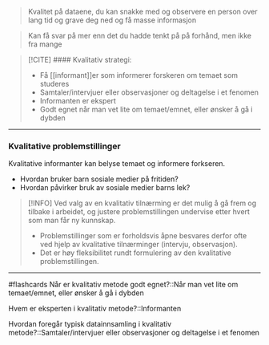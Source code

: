
> Kvalitet på dataene, du kan snakke med og observere en person over lang tid og grave deg ned og få masse informasjon

> Kan få svar på mer enn det du hadde tenkt på på forhånd, men ikke fra mange

>[!CITE] #### Kvalitativ strategi:
>- Få [[informant]]er som informerer forskeren om temaet som studeres
>- Samtaler/intervjuer eller observasjoner og deltagelse i et fenomen
>- Informanten er ekspert
>- Godt egnet når man vet lite om temaet/emnet, eller ønsker å gå i dybden

---
### Kvalitative problemstillinger
Kvalitative informanter kan belyse temaet og informere forkseren.
- Hvordan bruker barn sosiale medier på fritiden?
- Hvordan påvirker bruk av sosiale medier barns lek?

> [!INFO] Ved valg av en kvalitativ tilnærming er det mulig å gå frem og tilbake i arbeidet, og justere problemstillingen undervise etter hvert som man får ny kunnskap. 
> - Problemstillinger som er forholdsvis åpne besvares derfor ofte ved hjelp av kvalitative tilnærminger (intervju, observasjon).
> - Det er høy fleksibilitet rundt formulering av den kvalitative problemstillingen.



---
#flashcards 
Når er kvalitativ metode godt egnet?::Når man vet lite om temaet/emnet, eller ønsker å gå i dybden
<!--SR:!2025-02-20,11,270-->

Hvem er eksperten i kvalitativ metode?::Informanten
<!--SR:!2025-02-24,15,290-->

Hvordan foregår typisk datainnsamling i kvalitativ metode?::Samtaler/intervjuer eller observasjoner og deltagelse i et fenomen
<!--SR:!2025-02-19,10,270-->



